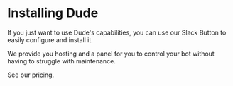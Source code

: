 # Installing Dude

 If you just want to use Dude's capabilities, you can use our Slack Button to easily configure and install it. 
 
 We provide you hosting and a panel for you to control your bot without having to struggle with maintenance.
 
 See our pricing.